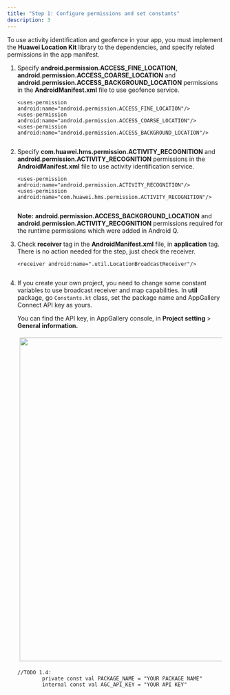 ```yaml
---
title: "Step 1: Configure permissions and set constants"
description: 3
---
```


To use activity identification and geofence in your app, you must implement the **Huawei Location Kit** library to the dependencies, and specify related permissions in the app manifest.

1. Specify **android.permission.ACCESS_FINE_LOCATION,** **android.permission.ACCESS_COARSE_LOCATION** and **android.permission.ACCESS_BACKGROUND_LOCATION** permissions in the **AndroidManifest.xml** file to use geofence service.

   <pre><div id="copy-button8" class="copy-btn" title="Copy" onclick="copyCode(this.id)"></div><code><span class="tag">&lt;uses-permission</span><span class="pln"> </span><span class="atn">android:name</span><span class="pun">=</span><span class="atv">"android.permission.ACCESS_FINE_LOCATION"</span><span class="tag">/&gt;</span><span class="pln"></span>
   <span class="tag">&lt;uses-permission</span><span class="pln"> </span><span class="atn">android:name</span><span class="pun">=</span><span class="atv">"android.permission.ACCESS_COARSE_LOCATION"</span><span class="tag">/&gt;</span><span class="pln">
   </span><span class="tag">&lt;uses-permission</span><span class="pln"> </span><span class="atn">android:name</span><span class="pun">=</span><span class="atv">"android.permission.ACCESS_BACKGROUND_LOCATION"</span><span class="tag">/&gt;</span>
   <span class="pln">
   </span></code></pre>

2. Specify **com.huawei.hms.permission.ACTIVITY_RECOGNITION** and **android.permission.ACTIVITY_RECOGNITION** permissions in the **AndroidManifest.xml** file to use activity identification service.

   <pre><div id="copy-button9" class="copy-btn" title="Copy" onclick="copyCode(this.id)"></div><code><span class="tag">&lt;uses-permission</span><span class="pln"> </span><span class="atn">android:name</span><span class="pun">=</span><span class="atv">"android.permission.ACTIVITY_RECOGNITION"</span><span class="tag">/&gt;</span><span class="pln"></span>
   <span class="tag">&lt;uses-permission</span><span class="pln"> </span><span class="atn">android:name</span><span class="pun">=</span><span class="atv">"com.huawei.hms.permission.ACTIVITY_RECOGNITION"</span><span class="tag">/&gt;</span>
   <span class="pln">
   </span></code></pre>

   <aside class="special">
   	<p><strong>Note:</strong> <strong>android.permission.ACCESS_BACKGROUND_LOCATION</strong> and <strong>android.permission.ACTIVITY_RECOGNITION</strong> permissions required for the runtime permissions which were added in Android Q.</p>
   </aside>

3. Check **receiver** tag in the **AndroidManifest.xml** file, in **application** tag. There is no action needed for the step, just check the receiver.

   <pre><div id="copy-button10" class="copy-btn" title="Copy" onclick="copyCode(this.id)"></div><code><span class="tag">&lt;receiver</span><span class="pln"> </span><span class="atn">android:name</span><span class="pun">=</span><span class="atv">".util.LocationBroadcastReceiver"</span><span class="tag">/&gt;</span>
   <span class="pln">
   </span></code></pre>

4. If you create your own project, you need to change some constant variables to use broadcast receiver and map capabilities. In **util** package, go `Constants.kt` class, set the package name and AppGallery Connect API key as yours.

   You can find the API key, in AppGallery console, in **Project setting** > **General information.**

   <div style="padding: 5px">
       <img style="width: 750.00px" src="https://raw.githubusercontent.com/hayriaral/gh-pages-locationkitcodelab/main/assets/agc-api-key-img.PNG">
   </div>
   
   
   
   <pre><div id="copy-button11" class="copy-btn" title="Copy" onclick="copyCode(this.id)"></div><code>//TODO 1.4:
           private const val PACKAGE_NAME = "YOUR PACKAGE NAME"
           internal const val AGC_API_KEY = "YOUR API KEY"
   <span class="pln">
   </span></code></pre>



